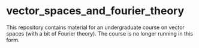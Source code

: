 # vector_spaces_and_fourier_theory

This repository contains material for an undergraduate course on vector spaces (with a bit of Fourier theory).  The course is no longer running in this form.  
